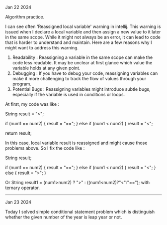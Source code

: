 Jan 22 2024

Algorithm practice.

I can see often 'Reassigned local variable' warning in intellij. 
This warning is issued when I declare a local variable and then assign a new value to it later in the same scope. 
While it might not always be an error, it can lead to code that is harder to understand and maintain.
Here are a few reasons why I might want to address this warning.

1. Readability : Reassigning a variable in the same scope can make the code less readable. It may be unclear at first glance which value the variable holds at any given point.
2. Debugging : If you have to debug your code, reassigning variables can make it more challenging to track the flow of values through your program.
3. Potential Bugs : Reassigning variables might introduce subtle bugs, especially if the variable is used in conditions or loops.

At first, my code was like :

String result = ">";

if (num1 == num2) {
    result = "==";
} else if (num1 < num2) {
    result = "<";

return result;

In this case, local variable result is reassigned and might cause those problems above. So I fix the code like :

String result;

if (num1 == num2) {
    result = "==";
} else if (num1 < num2) {
    result = "<";
} else {
    result = ">";
}

Or String result1 = (num1>num2) ? ">" : ((num1<num2)?"<":"=="); with ternary operator.


------------------------------------------------------------------------------------------------------------------------------------------------------------------------

Jan 23 2024

Today I solved simple conditional statement problem which is distinguish whether the given number of the year is leap year or not.





